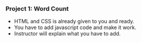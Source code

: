 ### Project 1: Word Count
- HTML and CSS is already given to you and ready.
- You have to add javascript code and make it work.
- Instructor will explain what you have to add.
